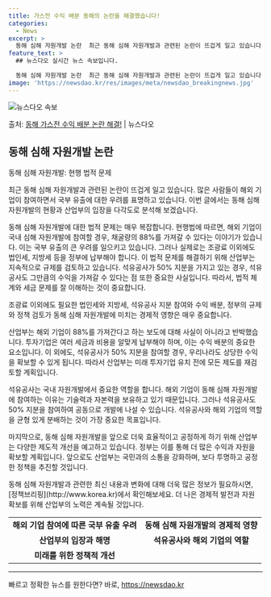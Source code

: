 ```yaml
---
title: 가스전 수익 배분 동해의 논란을 해결했습니다!
categories:
  - News
excerpt: >
  동해 심해 자원개발 논란  최근 동해 심해 자원개발과 관련된 논란이 뜨겁게 일고 있습니다. 많은 사람들이 해…
feature_text: >
  ## 뉴스다오 실시간 뉴스 속보입니다.

  동해 심해 자원개발 논란  최근 동해 심해 자원개발과 관련된 논란이 뜨겁게 일고 있습니다. 많은 사람들이 해…
image: 'https://newsdao.kr/res/images/meta/newsdao_breakingnews.jpg'
---
```


![뉴스다오 속보](https://newsdao.kr/res/images/meta/newsdao_breakingnews.jpg)

<p>출처: <a href="https://newsdao.kr/4378" rel="dofollow">동해 가스전 수익 배분 논란 해결!</a> | 뉴스다오</p>

<h2 data-ke-size="size26">동해 심해 자원개발 논란</h2>
동해 심해 자원개발: 현행 법적 문제

<p data-ke-size="size16">최근 동해 심해 자원개발과 관련된 논란이 뜨겁게 일고 있습니다. 많은 사람들이 해외 기업이 참여하면서 국부 유출에 대한 우려를 표명하고 있습니다. 이번 글에서는 동해 심해 자원개발의 현황과 산업부의 입장을 다각도로 분석해 보겠습니다.</p>

<p data-ke-size="size16">동해 심해 자원개발에 대한 법적 문제는 매우 복잡합니다. 현행법에 따르면, 해외 기업이 국내 심해 자원개발에 참여할 경우, 채굴량의 88%를 가져갈 수 있다는 이야기가 있습니다. 이는 국부 유출의 큰 우려를 일으키고 있습니다. 그러나 실제로는 조광료 이외에도 법인세, 지방세 등을 정부에 납부해야 합니다. 이 법적 문제를 해결하기 위해 산업부는 지속적으로 규제를 검토하고 있습니다. 석유공사가 50% 지분을 가지고 있는 경우, 석유공사도 그만큼의 수익을 가져갈 수 있다는 점 또한 중요한 사실입니다. 따라서, 법적 체계와 세금 문제를 잘 이해하는 것이 중요합니다.</p>

<p data-ke-size="size16">조광료 이외에도 필요한 법인세와 지방세, 석유공사 지분 참여와 수익 배분, 정부의 규제와 정책 검토가 동해 심해 자원개발에 미치는 경제적 영향은 매우 중요합니다.</p>

<p data-ke-size="size16">산업부는 해외 기업이 88%를 가져간다고 하는 보도에 대해 사실이 아니라고 반박했습니다. 투자기업은 여러 세금과 비용을 알맞게 납부해야 하며, 이는 수익 배분의 중요한 요소입니다. 이 외에도, 석유공사가 50% 지분을 참여할 경우, 우리나라도 상당한 수익을 확보할 수 있게 됩니다. 따라서 산업부는 미래 투자기업 유치 전에 모든 제도를 재검토할 계획입니다.</p>

<p data-ke-size="size16">석유공사는 국내 자원개발에서 중요한 역할을 합니다. 해외 기업이 동해 심해 자원개발에 참여하는 이유는 기술력과 자본력을 보유하고 있기 때문입니다. 그러나 석유공사도 50% 지분을 참여하여 공동으로 개발에 나설 수 있습니다. 석유공사와 해외 기업의 역할을 균형 있게 분배하는 것이 가장 중요한 목표입니다.</p>

<p data-ke-size="size16">마지막으로, 동해 심해 자원개발을 앞으로 더욱 효율적이고 공정하게 하기 위해 산업부는 다양한 제도적 개선을 예고하고 있습니다. 정부는 이를 통해 더 많은 수익과 자원을 확보할 계획입니다. 앞으로도 산업부는 국민과의 소통을 강화하며, 보다 투명하고 공정한 정책을 추진할 것입니다.</p>

<p data-ke-size="size16">동해 심해 자원개발과 관련한 최신 내용과 변화에 대해 더욱 많은 정보가 필요하시면, [정책브리핑](http://www.korea.kr)에서 확인해보세요. 더 나은 경제적 발전과 자원 확보를 위해 산업부의 노력은 계속될 것입니다.</p>

<table>
	<tbody>
		<tr>
			<td style="text-align: center; height: 17px;"><b>해외 기업 참여에 따른 국부 유출 우려</b></td>
			<td style="text-align: center; height: 17px;"><b>동해 심해 자원개발의 경제적 영향</b></td>
		</tr>
		<tr>
			<td style="text-align: center; height: 17px;"><b>산업부의 입장과 해명</b></td>
			<td style="text-align: center; height: 17px;"><b>석유공사와 해외 기업의 역할</b></td>
		</tr>
		<tr>
			<td style="text-align: center; height: 17px;"><b>미래를 위한 정책적 개선</b></td>
			<td style="text-align: center; height: 17px;"><b></b></td>
		</tr>
	</tbody>
</table>
<hr> 

빠르고 정확한 뉴스를 원한다면? 바로, <a href="https://newsdao.kr" rel="dofollow">https://newsdao.kr</a>


